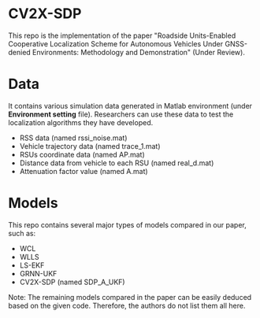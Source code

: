 # CV2X-SDP
This repo is the implementation of the paper "Roadside Units-Enabled Cooperative Localization Scheme for Autonomous Vehicles Under GNSS-denied Environments: Methodology and Demonstration" (Under Review).

# Data
It contains various simulation data generated in Matlab environment (under **Environment setting** file). Researchers can use these data to test the localization algorithms they have developed. 

- RSS data (named rssi_noise.mat)
- Vehicle trajectory data (named trace_1.mat)
- RSUs coordinate data (named AP.mat)
- Distance data from vehicle to each RSU (named real_d.mat)
- Attenuation factor value (named A.mat)

# Models
This repo contains several major types of models compared in our paper, such as:
- WCL
- WLLS
- LS-EKF
- GRNN-UKF
- CV2X-SDP (named SDP_A_UKF)

Note: The remaining models compared in the paper can be easily deduced based on the given code. Therefore, the authors do not list them all here.
